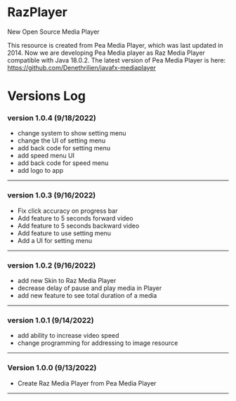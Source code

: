# RazPlayer
New Open Source Media Player

This resource is created from Pea Media Player, which was last updated in 2014.
Now we are developing Pea Media player as Raz Media Player compatible with Java 18.0.2.
The latest version of Pea Media Player is here: https://github.com/Denethrilien/javafx-mediaplayer




# Versions Log

### version 1.0.4 (9/18/2022)
- change system to show setting menu
- change the UI of setting menu
- add back code for setting menu
- add speed menu UI
- add back code for speed menu
- add logo to app

---
### version 1.0.3 (9/16/2022)
- Fix click accuracy on progress bar
- Add feature to 5 seconds forward video
- Add feature to 5 seconds backward video
- Add feature to use setting menu
- Add a UI for setting menu

---
### version 1.0.2 (9/16/2022)
- add new Skin to Raz Media Player
- decrease delay of pause and play media in Player
- add new feature to see total duration of a media

---
### version 1.0.1 (9/14/2022)
- add ability to increase video speed
- change programming for addressing to image resource

---
### Version 1.0.0 (9/13/2022)
- Create Raz Media Player from Pea Media Player

---